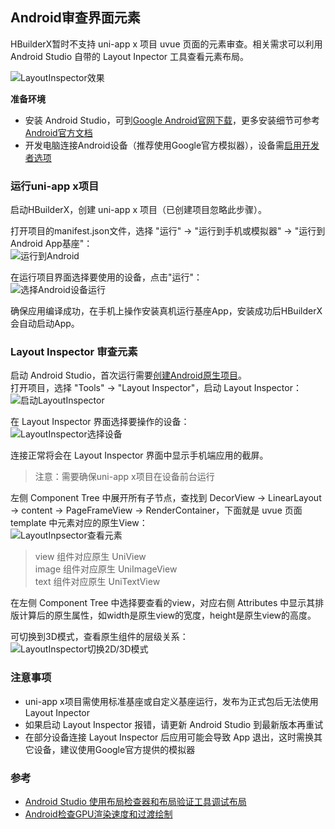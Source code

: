 ## Android审查界面元素

HBuilderX暂时不支持 uni-app x 项目 uvue 页面的元素审查。相关需求可以利用 Android Studio 自带的 Layout Inpector 工具查看元素布局。

![LayoutInspector效果](https://native-res.dcloud.net.cn/images/uni-app-x/android/inspector/inspector-sample.jpg)

**准备环境**  
- 安装 Android Studio，可到[Google Android官网下载](https://developer.android.google.cn/studio?hl=zh-cn)，更多安装细节可参考[Android官方文档](https://developer.android.google.cn/studio/install?hl=zh-cn)  
- 开发电脑连接Android设备（推荐使用Google官方模拟器），设备需[启用开发者选项](https://developer.android.google.cn/studio/debug/dev-options?hl=zh-cn#enable)  

### 运行uni-app x项目  

启动HBuilderX，创建 uni-app x 项目（已创建项目忽略此步骤）。  

打开项目的manifest.json文件，选择 "运行" -> "运行到手机或模拟器" -> "运行到Android App基座"：  
![运行到Android](https://native-res.dcloud.net.cn/images/uni-app-x/android/inspector/hx-run.jpg)  

在运行项目界面选择要使用的设备，点击"运行"：  
![选择Android设备运行](https://native-res.dcloud.net.cn/images/uni-app-x/android/inspector/hx-device.jpg)  

确保应用编译成功，在手机上操作安装真机运行基座App，安装成功后HBuilderX会自动启动App。


### Layout Inspector 审查元素

启动 Android Studio，首次运行需要[创建Android原生项目](https://developer.android.google.cn/studio/projects/create-project?hl=zh-cn)。  
打开项目，选择 "Tools" -> "Layout Inspector"，启动 Layout Inspector：  
![启动LayoutInspector](https://native-res.dcloud.net.cn/images/uni-app-x/android/inspector/inspector-start.jpg)

在 Layout Inspector 界面选择要操作的设备：  
![LayoutInspector选择设备](https://native-res.dcloud.net.cn/images/uni-app-x/android/inspector/inspector-device.jpg)

连接正常将会在 Layout Inspector 界面中显示手机端应用的截屏。  
> 注意：需要确保uni-app x项目在设备前台运行  

左侧 Component Tree 中展开所有子节点，查找到 DecorView -> LinearLayout -> content -> PageFrameView -> RenderContainer，下面就是 uvue 页面 template 中元素对应的原生View：  
![LayoutInpsector查看元素](https://native-res.dcloud.net.cn/images/uni-app-x/android/inspector/inspector-detail.png)

> view 组件对应原生 UniView  
> image 组件对应原生 UniImageView  
> text 组件对应原生 UniTextView  

在左侧 Component Tree 中选择要查看的view，对应右侧 Attributes 中显示其排版计算后的原生属性，如width是原生view的宽度，height是原生view的高度。  

可切换到3D模式，查看原生组件的层级关系：  
![LayoutInspector切换2D/3D模式](https://native-res.dcloud.net.cn/images/uni-app-x/android/inspector/inspector-switchmode.png)

### 注意事项  
- uni-app x项目需使用标准基座或自定义基座运行，发布为正式包后无法使用 Layout Inpector  
- 如果启动 Layout Inspector 报错，请更新 Android Studio 到最新版本再重试  
- 在部分设备连接 Layout Inspector 后应用可能会导致 App 退出，这时需换其它设备，建议使用Google官方提供的模拟器  

### 参考  
- [Android Studio 使用布局检查器和布局验证工具调试布局](https://developer.android.google.cn/studio/debug/layout-inspector?hl=zh-cn)  
- [Android检查GPU渲染速度和过渡绘制](https://developer.android.google.cn/topic/performance/rendering/inspect-gpu-rendering?hl=zh-cn)  
